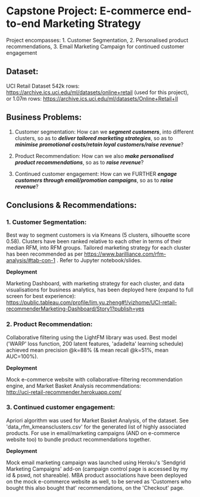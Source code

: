 # Capstone Project: E-commerce end-to-end Marketing Strategy
Project encompasses: 1. Customer Segmentation, 2. Personalised product recommendations, 3. Email Marketing Campaign for continued customer engagement

## Dataset:
UCI Retail Dataset
542k rows: https://archive.ics.uci.edu/ml/datasets/online+retail (used for this project), or 
1.07m rows: https://archive.ics.uci.edu/ml/datasets/Online+Retail+II

## Business Problems:
1. Customer segmentation: 
How can we _**segment customers**_, into different clusters, so as to _**deliver tailored marketing strategies**_, so as to _**minimise promotional costs/retain loyal customers/raise revenue**_?

2. Product Recommendation: 
How can we also _**make personalised product recommendations**_, so as to _**raise revenue**_?

3. Continued customer engagement: 
How can we FURTHER _**engage customers through email/promotion campaigns**_, so as to _**raise revenue**_?

## Conclusions & Recommendations:
### 1. Customer Segmentation:
Best way to segment customers is via Kmeans (5 clusters, silhouette score 0.58). Clusters have been ranked relative to each other in terms of their median RFM, into RFM groups. Tailored marketing strategy for each cluster has been recommended as per https://www.barilliance.com/rfm-analysis/#tab-con-1 . Refer to Jupyter notebook/slides.

**Deployment**

Marketing Dashboard, with marketing strategy for each cluster, and data visualisations for business analytics, has been deployed here (expand to full screen for best experience): https://public.tableau.com/profile/lim.yu.zheng#!/vizhome/UCI-retail-recommenderMarketing-Dashboard/Story1?publish=yes

### 2. Product Recommendation:
Collaborative filtering using the LightFM library was used. Best model ('WARP' loss function, 200 latent features, 'adadelta' learning schedule) achieved mean precision @k=88% (& mean recall @k=51%, mean AUC=100%). 

**Deployment**

Mock e-commerce website with collaborative-filtering recommendation engine, and Market Basket Analysis recommendations:  
http://uci-retail-recommender.herokuapp.com/

### 3. Continued customer engagement:
Apriori algorithm was used for Market Basket Analysis, of the dataset. See 'data_rfm_kmeansclusters.csv' for the generated list of highly associated products. For use in email/marketing campaigns (AND on e-commerce website too) to bundle product recommendations together.

**Deployment**

Mock email marketing campaign was launched using Heroku's 'Sendgrid Marketing Campaigns' add-on (campaign control page is accessed by my id & pswd, not shareable).
MBA product associations have been deployed on the mock e-commerce website as well, to be served as 'Customers who bought this also bought that' recommendations, on the 'Checkout' page.

